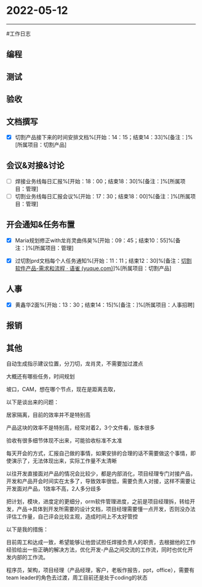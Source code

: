 # 2022-05-12 

---

#工作日志

## 编程



## 测试



## 验收 



## 文档撰写 
- [x] 切割产品接下来的时间安排文档%[开始：14：15；结束14：33]%[备注：]%[所属项目：切割产品]


## 会议&对接&讨论

- [ ] 焊接业务线每日汇报%[开始：18：00；结束18：30]%[备注：]%[所属项目：管理]
- [ ] 切割业务线每日汇报会议%[开始：17：30；结束18：00]%[备注：]%[所属项目：管理]

## 开会通知&任务布置
- [x] Maria规划修正with龙肖灵曲伟昊%[开始：09：45；结束10：55]%[备注：]%[所属项目：管理]
- [x] 过切割prd文档每个人任务通知%[开始：11：11；结束12：30]%[备注：[切割软件产品-需求和流程 · 语雀 (yuque.com)](https://www.yuque.com/u12577157/kb/oxm3gh/edit#d87Xd)]%[所属项目：切割产品]


## 人事
- [x] 黄鑫华2面%[开始：13：30；结束14：15]%[备注：]%[所属项目：人事招聘]


## 报销



## 其他



自动生成指示建议位置，分刀切，龙肖灵，不需要加过渡点

大概还有哪些任务，时间规划

坡口，CAM，想在哪个节点，现在是距离去取，

以下是谈出来的问题：

居家隔离，目前的效率并不是特别高

产品这块的效率不是特别高，经常对着2，3个文件看，版本很多

验收有很多细节体现不出来，可能验收标准不太准

每天开会的方式，汇报自己做的事情，如果安排的合理的话不需要做这个事情，即使演示了，无法体现出来，实际工作量不太清晰

以往开发直接面对产品的情况会比较少，都是内部消化，项目经理专门对接产品，开发和产品开会时间实在太多了，导致效率很低，需要负责人对接，这样不需要让开发面对产品，1效率不高，2人多分歧多

把计划，模块，进度定的更细分，orm软件管理进度，之前是项目经理拆，转给开发，产品->具体到开发所需要的设计文档，项目经理需要懂一点开发，否则没办法评估工作量，自己评会比较主观，造成时间上不太好管控

以下是我的措施：

目前周工和达成一致，希望能够让他尝试担任焊接负责人的职责，去根据他的工作经验给出一些正确的解决方法，优化开发-产品之间交流的工作流，同时也优化开发内部的工作流。


程序员，架构，项目经理（产品经理，客户，老板作报告，ppt，office），需要有team leader的角色去过渡，周工目前还是处于coding的状态












